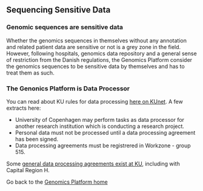 ## Sequencing Sensitive Data

### Genomic sequences are sensitive data
Whether the genomics sequences in themselves without any annotation and related patient data are sensitive or not is a grey zone in the field. However, following hospitals, genomics data repository and a general sense of restriction from the Danish regulations, the Genomics Platform consider the genomics sequences to be sensitive data by themselves and has to treat them as such. 

### The Genonics Platform is Data Processor
You can read about KU rules for data processing [here on KUnet](https://kunet.ku.dk/work-areas/research/data/personal-data/dataprocessors/Pages/default.aspx). A few extracts here:
   * University of Copenhagen may perform tasks as data processor for another research institution which is conducting a research project.
   * Personal data must not be processed until a data processing agreement has been signed.
   * Data processing agreements must be registrered in Workzone - group 515.

Some [general data processing agreements exist at KU](https://kunet.ku.dk/work-areas/research/data/personal-data/statistics-denmark/Pages/default.aspx), including with Capital Region H.


Go back to the [Genomics Platform home](https://sundgenomics.github.io)
